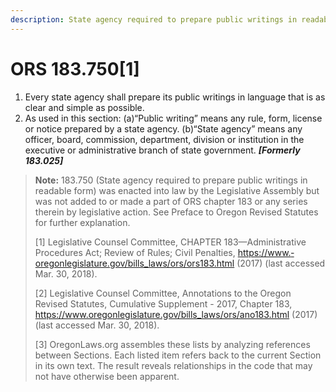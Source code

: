 ```yaml
---
description: State agency required to prepare public writings in readable form
---
```


# ORS 183.750\[1\]

1. Every state agency shall prepare its public writings in language that is as clear and simple as possible. 
2. As used in this section:  \(a\)“Public writing” means any rule, form, license or notice prepared by a state agency.  \(b\)“State agency” means any officer, board, commission, department, division or institution in the executive or administrative branch of state government. _**\[Formerly 183.025\]**_

> **Note:** 183.750 \(State agency required to prepare public writings in readable form\) was enacted into law by the Legislative Assembly but was not added to or made a part of ORS chapter 183 or any series therein by legislative action. See Preface to Oregon Revised Statutes for further explanation.
>
> \[1\] Legislative Counsel Committee, CHAPTER 183—Administrative Procedures Act; Review of Rules; Civil Penalties, [https://­www.­oregonlegislature.­gov/­bills\_laws/­ors/­ors183.­html](https://www.oregonlegislature.gov/bills_laws/ors/ors183.html) \(2017\) \(last ac­cessed Mar. 30, 2018\).
>
> \[2\] Legislative Counsel Committee, Annotations to the Oregon Revised Stat­utes, Cumulative Supplement - 2017, Chapter 183, [https://­www.­oregonlegislature.­gov/­bills\_laws/­ors/­ano183.­html](https://www.oregonlegislature.gov/bills_laws/ors/ano183.html) \(2017\) \(last ac­cessed Mar. 30, 2018\).  
>   
> \[3\] OregonLaws.org assembles these lists by analyzing references between Sections. Each listed item refers back to the current Section in its own text. The result reveals relationships in the code that may not have otherwise been apparent.

